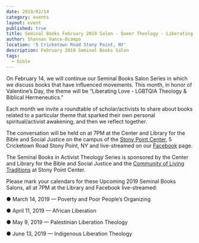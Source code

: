 ```yaml
---
date: 2019/02/14
category: events
layout: event
published: true
title: Seminal Books February 2019 Salon - Queer Theology - Liberating Love
author: Shannan Vance-Ocampo
location: '5 Cricketown Road Stony Point, NY'
description: February 2019 Seminal Books Salon
tags:
  - bible
---
```

On February 14, we will continue our Seminal Books Salon Series in which we discuss books that have influenced movements. This month, in honor of Valentine’s Day, the theme will be “Liberating Love - LGBTQIA Theology & Biblical Hermeneutics.”

Each month we invite a roundtable of scholar/activists to share about books related to a particular theme that sparked their own personal spiritual/activist awakening, and then we reflect together. 

The conversation will be held on at 7PM at the Center and Library for the Bible and Social Justice on the campus of the [Stony Point Center](https://stonypointcenter.org), 5 Cricketown Road Stony Point, NY and live-streamed on our [Facebook](https://www.facebook.com/clbsj/) page.

The Seminal Books in Activist Theology Series is sponsored by the Center and Library for the Bible and Social Justice and the [Community of Living Traditions](https://stonypointcenter.org/multifaith-community) at Stony Point Center.

Please mark your calendars for these Upcoming 2019 Seminal Books Salons, all at 7PM at the Library and Facebook live-streamed:

  ●  March 14, 2019 — Poverty and Poor People’s Organizing 
  
  ●  April 11, 2019 — African Liberation
  
  ●  May 9, 2019 — Palestinian Liberation Theology
  
  ●  June 13, 2019 — Indigenous Liberation Theology
